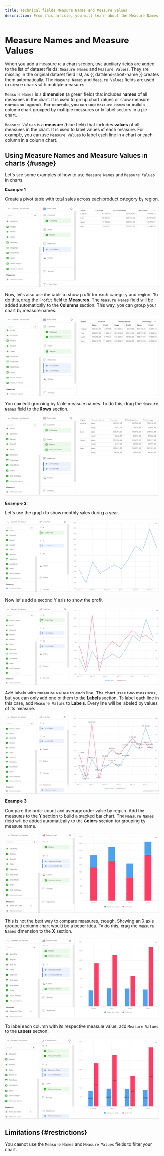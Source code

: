 ```yaml
---
title: Technical fields Measure Names and Measure Values
description: From this article, you will learn about the Measure Names and Measure Values​​ fields and how to use them in the wizard.
---
```


# Measure Names and Measure Values

When you add a measure to a chart section, two auxiliary fields are added to the list of dataset fields: `Measure Names` and `Measure Values`. They are missing in the original dataset field list, as {{ datalens-short-name }} creates them automatically. The `Measure Names` and `Measure Values` fields are used to create charts with multiple measures.

`Measure Names` is a **dimension** (a green field) that includes **names** of all measures in the chart. It is used to group chart values or show measure names as legends. For example, you can use `Measure Names` to build a column chart grouped by multiple measures or to label sectors in a pie chart.

`Measure Values` is a **measure** (blue field) that includes **values** of all measures in the chart. It is used to label values of each measure. For example, you can use `Measure Values` to label each line in a chart or each column in a column chart.

## Using Measure Names and Measure Values in charts {#usage}

Let's see some examples of how to use `Measure Names` and `Measure Values` in charts. 

**Example 1**

Create a pivot table with total sales across each product category by region.

![image](../../../_assets/datalens/concepts/measure-names-1.png)

Now, let's also use the table to show profit for each category and region. To do this, drag the `Profit` field to **Measures**. The `Measure Names` field will be added automatically to the **Columns** section. This way, you can group your chart by measure names.

![image](../../../_assets/datalens/concepts/measure-names-2.png)

You can edit grouping by table measure names. To do this, drag the `Measure Names` field to the **Rows** section.

![image](../../../_assets/datalens/concepts/measure-names-3.png)

**Example 2**

Let's use the graph to show monthly sales during a year.

![image](../../../_assets/datalens/concepts/measure-values-1.png)

Now let's add a second Y axis to show the profit.

![image](../../../_assets/datalens/concepts/measure-values-2.png)

Add labels with measure values to each line. The chart uses two measures, but you can only add one of them to the **Labels** section. To label each line in this case, add `Measure Values` to **Labels**. Every line will be labeled by values of its measure.

![image](../../../_assets/datalens/concepts/measure-values-3.png)

**Example 3**

Compare the order count and average order value by region. Add the measures to the **Y** section to build a stacked bar chart. The `Measure Names` field will be added automatically to the **Colors** section for grouping by measure name.

![image](../../../_assets/datalens/concepts/measure-names-4.png)

This is not the best way to compare measures, though. Showing an X axis grouped column chart would be a better idea. To do this, drag the `Measure Names` dimension to the **X** section.

![image](../../../_assets/datalens/concepts/measure-names-5.png)

To label each column with its respective measure value, add `Measure Values` to the **Labels** section.

![image](../../../_assets/datalens/concepts/measure-names-6.png)

## Limitations {#restrictions}


You cannot use the `Measure Names` and `Measure Values` fields to filter your chart.
